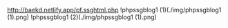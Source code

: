 http://baekd.netlify.app/pf.ssghtml.php
!phpssgblog1 (1)(./img/phpssgblog1 (1).png)
!phpssgblog1 (2)(./img/phpssgblog1 (1).png)
